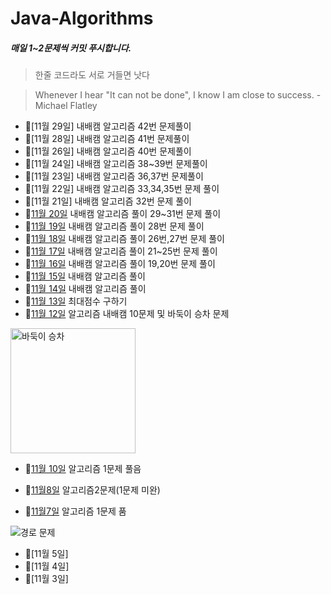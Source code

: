 # Java-Algorithms
<!--Heading-->
##### 매일 1~2문제씩 커밋 푸시합니다.
> 한줄 코드라도 서로 거들면 낫다

> Whenever I hear "It can not be done", I know I am close to success. -Michael Flatley

- 📆[11월 29일] 내배캠 알고리즘 42번 문제풀이
- 📆[11월 28일] 내배캠 알고리즘 41번 문제풀이
- 📆[11월 26일] 내배캠 알고리즘 40번 문제풀이
- 📆[11월 24일] 내배캠 알고리즘 38~39번 문제풀이
- 📆[11월 23일] 내배캠 알고리즘 36,37번 문제풀이
- 📆[11월 22일] 내배캠 알고리즘 33,34,35번 문제 풀이
- 📆[11월 21일] 내배캠 알고리즘 32번 문제 풀이
- 📆[11월 20일](https://github.com/Mcgeolypazun/Java-Algorithms/tree/main/src/november20th) 내배캠 알고리즘 풀이 29~31번 문제 풀이
- 📆[11월 19일](https://github.com/Mcgeolypazun/Java-Algorithms/tree/main/src/november19th) 내배캠 알고리즘 풀이 28번 문제 풀이
- 📆[11월 18일](https://github.com/Mcgeolypazun/Java-Algorithms/tree/main/src/november18th) 내배캠 알고리즘 풀이 26번,27번 문제 풀이
- 📆[11월 17일](https://github.com/Mcgeolypazun/Java-Algorithms/tree/main/src/november17th) 내배캠 알고리즘 풀이 21~25번 문제 풀이
- 📆[11월 16일](https://github.com/Mcgeolypazun/Java-Algorithms/tree/main/src/november16th) 내배캠 알고리즘 풀이 19,20번 문제 풀이
- 📆[11월 15일](https://github.com/Mcgeolypazun/Java-Algorithms/blob/main/src/november15th/Solution.java) 내배캠 알고리즘 풀이
- 📆[11월 14일](https://github.com/Mcgeolypazun/Java-Algorithms/blob/main/src/november14th/Solution.java) 내배캠 알고리즘 풀이
- 📆[11월 13일](https://github.com/Mcgeolypazun/Java-Algorithms/tree/main/src/november13th) 최대점수 구하기
- 📆[11월 12일](https://github.com/Mcgeolypazun/Java-Algorithms/tree/main/src/november12th) 알고리즘 내배캠 10문제 및 바둑이 승차 문제
  
<img
  src="https://github.com/Mcgeolypazun/Java-Algorithms/assets/79851594/2040d31b-b7e0-4c4c-a46a-a3945f7e7ffb"
  alt="바둑이 승차" height = 200, width = 200/>

- 📆[11월 10일](https://github.com/Mcgeolypazun/Java-Algorithms/blob/main/src/november10th/Main.java) 알고리즘 1문제 풀음

- 📆[11월8일](https://github.com/Mcgeolypazun/Java-Algorithms/tree/main/src/november8th) 알고리즘2문제(1문제 미완)

- 📆[11월7일](https://github.com/Mcgeolypazun/Java-Algorithms/tree/main/src/november7th) 알고리즘 1문제 품
  
![경로 문제](https://github.com/Mcgeolypazun/Java-Algorithms/assets/79851594/4089f25b-9086-4a20-a190-04717cd15b62)

- 📆[11월 5일]
- 📆[11월 4일]
- 📆[11월 3일]
